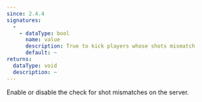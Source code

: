 ```yaml
---
since: 2.4.4
signatures:
  -
    - dataType: bool
      name: value
      description: True to kick players whose shots mismatch
      default: ~
returns:
  dataType: void
  description: ~
---
```


Enable or disable the check for shot mismatches on the server.
